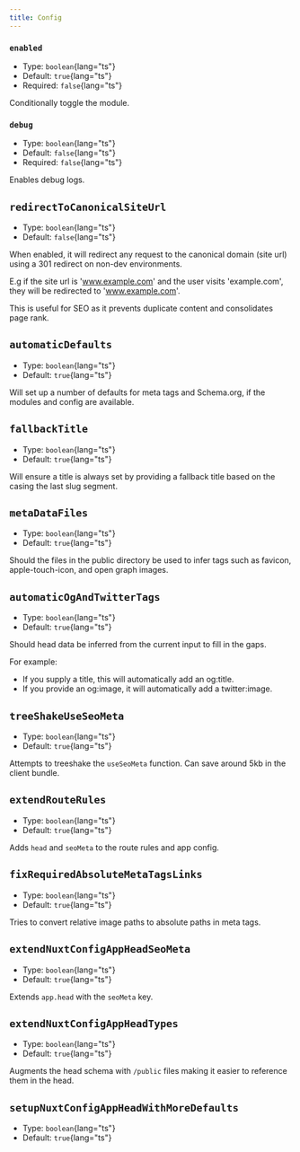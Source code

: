 ```yaml
---
title: Config
---
```


### `enabled`

- Type: `boolean`{lang="ts"}
- Default: `true`{lang="ts"}
- Required: `false`{lang="ts"}

Conditionally toggle the module.

### `debug`

- Type: `boolean`{lang="ts"}
- Default: `false`{lang="ts"}
- Required: `false`{lang="ts"}

Enables debug logs.

## `redirectToCanonicalSiteUrl`

- Type: `boolean`{lang="ts"}
- Default: `false`{lang="ts"}

When enabled, it will redirect any request to the canonical domain (site url) using a 301 redirect on non-dev environments.

E.g if the site url is 'www.example.com' and the user visits 'example.com',
they will be redirected to 'www.example.com'.

This is useful for SEO as it prevents duplicate content and consolidates page rank.

## `automaticDefaults`

- Type: `boolean`{lang="ts"}
- Default: `true`{lang="ts"}

Will set up a number of defaults for meta tags and Schema.org, if the modules and config are available.

## `fallbackTitle`

- Type: `boolean`{lang="ts"}
- Default: `true`{lang="ts"}

Will ensure a title is always set by providing a fallback title based on the casing the last slug segment.

## `metaDataFiles`

- Type: `boolean`{lang="ts"}
- Default: `true`{lang="ts"}

Should the files in the public directory be used to infer tags such as favicon, apple-touch-icon, and
open graph images.

## `automaticOgAndTwitterTags`

- Type: `boolean`{lang="ts"}
- Default: `true`{lang="ts"}

Should head data be inferred from the current input to fill in the gaps.

For example:
- If you supply a title, this will automatically add an og:title.
- If you provide an og:image, it will automatically add a twitter:image.

## `treeShakeUseSeoMeta`

- Type: `boolean`{lang="ts"}
- Default: `true`{lang="ts"}

Attempts to treeshake the `useSeoMeta` function. Can save around 5kb in the client bundle.

## `extendRouteRules`

- Type: `boolean`{lang="ts"}
- Default: `true`{lang="ts"}

Adds `head` and `seoMeta` to the route rules and app config.

## `fixRequiredAbsoluteMetaTagsLinks`

- Type: `boolean`{lang="ts"}
- Default: `true`{lang="ts"}

Tries to convert relative image paths to absolute paths in meta tags.

## `extendNuxtConfigAppHeadSeoMeta`

- Type: `boolean`{lang="ts"}
- Default: `true`{lang="ts"}

Extends `app.head` with the `seoMeta` key.

## `extendNuxtConfigAppHeadTypes`

- Type: `boolean`{lang="ts"}
- Default: `true`{lang="ts"}

Augments the head schema with `/public` files making it easier to reference them in the head.

## `setupNuxtConfigAppHeadWithMoreDefaults`

- Type: `boolean`{lang="ts"}
- Default: `true`{lang="ts"}
